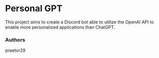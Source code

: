 # Personal GPT
This project aims to create a Discord bot able to utilize the OpenAI API to enable more personalized applications than ChatGPT.

### Authors
praetor29
